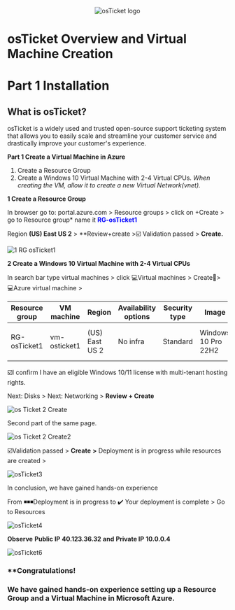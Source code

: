 <p align="center">
<img src="https://i.imgur.com/Clzj7Xs.png" alt="osTicket logo"/>
</p>

# **osTicket Overview and Virtual Machine Creation**

# **Part 1 Installation**

## **What is osTicket?**

osTicket is a widely used and trusted open-source support ticketing system that allows you to easily scale and streamline your customer service and drastically improve your customer's experience.

 **Part 1 Create a Virtual Machine in Azure**

   1. Create a Resource Group
   2. Create a Windows 10 Virtual Machine with 2-4 Virtual CPUs.
          *When creating the VM, allow it to create a new Virtual Network(vnet).*
      
 **1 Create a Resource Group**

In browser go to: portal.azure.com \> Resource groups \> click on +Create \> go to Resource group\* name it <span style="color:blue">**RG-osTicket1**

Region **(US) East US 2** \> **Review+create \>☑️ Validation passed \> **Create.**

![1 RG osTicket1](https://github.com/TDCybersecurity/osTicket-Post-Installation-Setup/assets/142702123/7e2d0e0a-ed9c-4424-95dc-86d384fa0218)


 **2 Create a Windows 10 Virtual Machine with 2-4 Virtual CPUs**

In search bar type virtual machines \> click 💻Virtual machines \> Create\> 💻Azure virtual machine \>

| **Resource group**| **VM machine**| **Region**| **Availability options**| **Security type**| **Image**| **Size**| **Username**| **Password**|
| --- | --- | --- | --- | --- | --- | --- | --- | --- |
| RG-osTicket1 | vm-osticket1 | (US) East US 2 | No infra | Standard | Windows 10 Pro 22H2 | Standard D4s v3 -4 vcpus | labusertd | labuserAzure1$ |

 ☑️I confirm I have an eligible Windows 10/11 license with multi-tenant hosting rights.

Next: Disks \> Next: Networking \> **Review + Create**


![os Ticket 2 Create](https://github.com/TDCybersecurity/osTicket-Post-Installation-Setup/assets/142702123/23f9e21e-4bd9-4bb8-ba3b-6a5424000017)

Second part of the same page.

![os Ticket 2 Create2](https://github.com/TDCybersecurity/osTicket-Post-Installation-Setup/assets/142702123/15b09c2f-e298-4220-8ddd-ad34f24e4e80)


☑️Validation passed \> **Create**  **\>** Deployment is in progress while resources are created \>

![osTicket3](https://github.com/TDCybersecurity/osTicket-Post-Installation-Setup/assets/142702123/2caeb0b8-b0fe-4dcc-b41f-105f3c1c3448)

In conclusion, we have gained hands-on experience

From ◾◾◾Deployment is in progress to ✔️ Your deployment is complete \> Go to Resources

![osTicket4](https://github.com/TDCybersecurity/osTicket-Post-Installation-Setup/assets/142702123/a4a53312-0976-4169-81a2-4922e9715af2)



**Observe**  **Public IP**  **40.123.36.32** **and**  **Private IP**   **10.0.0.4**

![osTicket6](https://github.com/TDCybersecurity/osTicket-Post-Installation-Setup/assets/142702123/5491cf91-a264-4031-a4e4-8391dc72171a)


### **Congratulations! 
### **We have gained hands-on experience setting up a Resource Group and a Virtual Machine in Microsoft Azure.**
